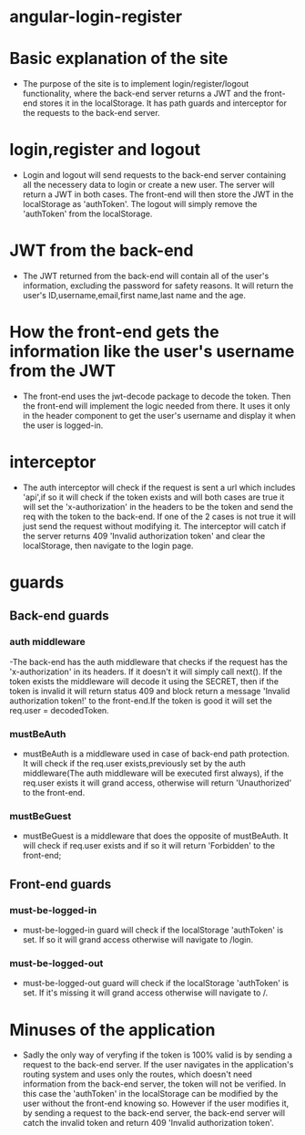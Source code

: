 # angular-login-register

# Basic explanation of the site
- The purpose of the site is to implement login/register/logout functionality, where the back-end server returns a JWT and the front-end stores it in the localStorage. It has path guards and interceptor for the requests to the back-end server.

# login,register and logout
- Login and logout will send requests to the back-end server containing all the necessery data to login or create a new user. The server will return a JWT in both cases. The front-end will then store the JWT in the localStorage as 'authToken'. The logout will simply remove the 'authToken' from the localStorage.

# JWT from the back-end
- The JWT returned from the back-end will contain all of the user's information, excluding the password for safety reasons. It will return the user's ID,username,email,first name,last name and the age.

# How the front-end gets the information like the user's username from the JWT
- The front-end uses the jwt-decode package to decode the token. Then the front-end will implement the logic needed from there. It uses it only in the header component to get the user's username and display it when the user is logged-in.

# interceptor
- The auth interceptor will check if the request is sent a url which includes 'api',if so it will check if the token exists and will both cases are true it will set the 'x-authorization' in the headers to be the token and send the req with the token to the back-end. If one of the 2 cases is not true it will just send the request without modifying it. The interceptor will catch if the server returns 409 'Invalid authorization token' and clear the localStorage, then navigate to the login page.

# guards
## Back-end guards
### auth middleware
-The back-end has the auth middleware that checks if the request has the 'x-authorization' in its headers. If it doesn't it will simply call next(). If the token exists the middleware will decode it using the SECRET, then if the token is invalid it will return status 409 and block return a message 'Invalid authorization token!' to the front-end.If the token is good it will set the req.user = decodedToken.
### mustBeAuth
- mustBeAuth is a middleware used in case of back-end path protection. It will check if the req.user exists,previously set by the auth middleware(The auth middleware will be executed first always), if the req.user exists it will grand access, otherwise will return 'Unauthorized' to the front-end.
### mustBeGuest
- mustBeGuest is a middleware that does the opposite of mustBeAuth. It will check if req.user exists and if so it will return 'Forbidden' to the front-end;
## Front-end guards
### must-be-logged-in
- must-be-logged-in guard will check if the localStorage 'authToken' is set. If so it will grand access otherwise will navigate to /login.
### must-be-logged-out
- must-be-logged-out guard will check if the localStorage 'authToken' is set. If it's missing it will grand access otherwise will navigate to /.

# Minuses of the application
- Sadly the only way of veryfing if the token is 100% valid is by sending a request to the back-end server. If the user navigates in the application's routing system and uses only the routes, which doesn't need information from the back-end server, the token will not be verified. In this case the 'authToken' in the localStorage can be modified by the user without the front-end knowing so. However if the user modifies it, by sending a request to the back-end server, the back-end server will catch the invalid token and return 409 'Invalid authorization token'.